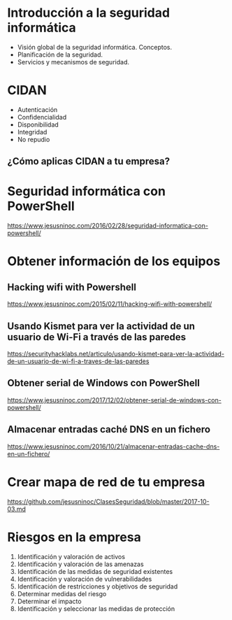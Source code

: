 # Introducción a la seguridad informática
- Visión global de la seguridad informática. Conceptos.
- Planificación de la seguridad.
- Servicios y mecanismos de seguridad.

# CIDAN
- Autenticación
- Confidencialidad
- Disponibilidad
- Integridad
- No repudio

## ¿Cómo aplicas CIDAN a tu empresa?

# Seguridad informática con PowerShell
https://www.jesusninoc.com/2016/02/28/seguridad-informatica-con-powershell/

# Obtener información de los equipos

## Hacking wifi with Powershell
https://www.jesusninoc.com/2015/02/11/hacking-wifi-with-powershell/

## Usando Kismet para ver la actividad de un usuario de Wi-Fi a través de las paredes
https://securityhacklabs.net/articulo/usando-kismet-para-ver-la-actividad-de-un-usuario-de-wi-fi-a-traves-de-las-paredes

## Obtener serial de Windows con PowerShell
https://www.jesusninoc.com/2017/12/02/obtener-serial-de-windows-con-powershell/

## Almacenar entradas caché DNS en un fichero
https://www.jesusninoc.com/2016/10/21/almacenar-entradas-cache-dns-en-un-fichero/

# Crear mapa de red de tu empresa
https://github.com/jesusninoc/ClasesSeguridad/blob/master/2017-10-03.md

# Riesgos en la empresa
1. Identificación y valoración de activos
2. Identificación y valoración de las amenazas
3. Identificación de las medidas de seguridad existentes
4. Identificación y valoración de vulnerabilidades
5. Identificación de restricciones y objetivos de seguridad
6. Determinar medidas del riesgo
7. Determinar el impacto
8. Identificación y seleccionar las medidas de protección
